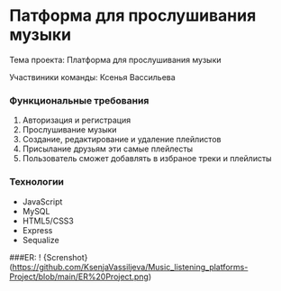 #   Патформа для прослушивания музыки
Тема проекта: Платформа для прослушивания музыки

Участвиники команды: Ксенья Вассильева

### Функциональные требования
1. Авторизация и регистрация
2. Прослушивание музыки
3. Создание, редактирование и удаление плейлистов
4. Присылание друзьям эти самые плейлесты
5. Пользователь сможет добавлять в избраное треки и плейлисты

### Технологии
+ JavaScript
+ MySQL
+ HTML5/CSS3
+ Express
+ Sequalize

###ER:
! {Screnshot} (https://github.com/KsenjaVassiljeva/Music_listening_platforms-Project/blob/main/ER%20Project.png)
